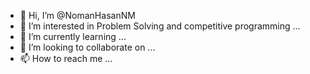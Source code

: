 - 👋 Hi, I’m @NomanHasanNM
- 👀 I’m interested in Problem Solving and competitive programming  ...
- 🌱 I’m currently learning ...
- 💞️ I’m looking to collaborate on ...
- 📫 How to reach me ...

<!---
NomanHasanNM/NomanHasanNM is a ✨ special ✨ repository because its `README.md` (this file) appears on your GitHub profile.
You can click the Preview link to take a look at your changes.
--->
